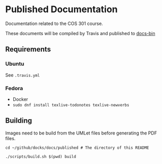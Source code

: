 # Published Documentation

Documentation related to the COS 301 course. 

These documents will be compiled by Travis and published to [docs-bin](https://github.com/TripleParity/docs-bin)

## Requirements
### Ubuntu
See `.travis.yml`

### Fedora
- Docker
- `sudo dnf install texlive-todonotes texlive-newverbs`

## Building
Images need to be build from the UMLet files before generating the PDF files.

```
cd ~/github/docks/docs/published # The directory of this README

./scripts/build.sh $(pwd) build
```